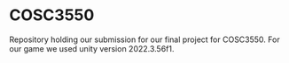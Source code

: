 # COSC3550
Repository holding our submission for our final project for COSC3550. For our game we used unity version 2022.3.56f1. 
